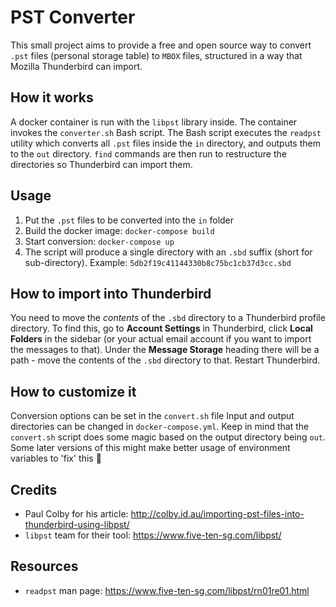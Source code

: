 # PST Converter

This small project aims to provide a free and open source way to convert `.pst` files (personal storage table) to `MBOX` files, structured in a way that Mozilla Thunderbird can import.

## How it works

A docker container is run with the `libpst` library inside. The container invokes the `converter.sh` Bash script. The Bash script executes the `readpst` utility which converts all `.pst` files inside the `in` directory, and outputs them to the `out` directory. `find` commands are then run to restructure the directories so Thunderbird can import them.

## Usage

1. Put the `.pst` files to be converted into the `in` folder
1. Build the docker image: `docker-compose build`
1. Start conversion: `docker-compose up`
1. The script will produce a single directory with an `.sbd` suffix (short for sub-directory). Example: `5db2f19c41144330b8c75bc1cb37d3cc.sbd`

## How to import into Thunderbird

You need to move the *contents* of the `.sbd` directory to a Thunderbird profile directory. To find this, go to **Account Settings** in Thunderbird, click **Local Folders** in the sidebar (or your actual email account if you want to import the messages to that). Under the **Message Storage** heading there will be a path - move the contents of the `.sbd` directory to that. Restart Thunderbird.

## How to customize it

Conversion options can be set in the `convert.sh` file
Input and output directories can be changed in `docker-compose.yml`. Keep in mind that the `convert.sh` script does some magic based on the output directory being `out`. Some later versions of this might make better usage of environment variables to 'fix' this 🙂

## Credits

- Paul Colby for his article: http://colby.id.au/importing-pst-files-into-thunderbird-using-libpst/
- `libpst` team for their tool: https://www.five-ten-sg.com/libpst/

## Resources

- `readpst` man page: https://www.five-ten-sg.com/libpst/rn01re01.html
